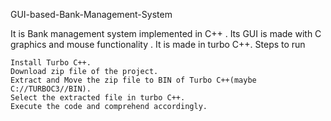 GUI-based-Bank-Management-System

It is Bank management system implemented in C++ . Its GUI is made with C graphics and mouse functionality . It is made in turbo C++.
Steps to run

    Install Turbo C++.
    Download zip file of the project.
    Extract and Move the zip file to BIN of Turbo C++(maybe C://TURBOC3//BIN).
    Select the extracted file in turbo C++.
    Execute the code and comprehend accordingly.

